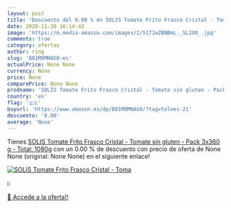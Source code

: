 ```yaml
---
layout: post
title: 'Descuento del 0.00 % en SOLIS Tomate Frito Frasco Cristal - Toma'
date: 2020-11-30 16:14:43
image: 'https://m.media-amazon.com/images/I/51TJwZBNBmL._SL200_.jpg'
comments: true
category: ofertas
author: ring
slug: 'B01M0MNAG0-es'
actualPrice: None None
currency: None
price: None
comparePrice: None None
prodname: 'SOLIS Tomate Frito Frasco Cristal - Tomate sin gluten - Pack 3x360 g - Total: 1080g'
country: 'es'
flag: '🇪🇸'
buyurl: 'https://www.amazon.es/dp/B01M0MNAG0/?tag=tolees-21'
descuento: '0.00'
average: 'None'
---
```


Tienes [SOLIS Tomate Frito Frasco Cristal - Tomate sin gluten - Pack 3x360 g - Total: 1080g](https://www.amazon.es/dp/B01M0MNAG0/?tag=tolees-21) con un 0.00 % de descuento con precio de oferta de None None (original: None None) en el siguiente enlace!

[![SOLIS Tomate Frito Frasco Cristal - Toma](https://m.media-amazon.com/images/I/51TJwZBNBmL._SL200_.jpg)](https://www.amazon.es/dp/B01M0MNAG0/?tag=tolees-21)

ℹ️:


[🛒 Accede a la oferta!!](https://www.amazon.es/dp/B01M0MNAG0/?tag=tolees-21)
